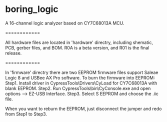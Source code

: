 boring_logic
============

A 16-channel logic analyzer based on CY7C68013A MCU.

============

All hardware files are located in 'hardware' directry, including shematic, PCB, gerber files, and BOM.
R0A is a beta version, and R01 is the final release.

============

In 'firmware' directry there are two EEPROM firmware files support Saleae Logic 8 and USBee AX Pro software.
To burn the firmware into EEPROM:
Step1. Install driver in CypressTools\Drivers\CyLoad for CY7C68013A with blank EEPROM.
Step2. Run CypressTools\bin\CyConsole.exe and open options --> EZ-USB Interface.
Step3. Select S EEPROM and choose the .iic file.

When you want to reburn the EEPROM, just disconnect the jumper and redo from Step1 to Step3.